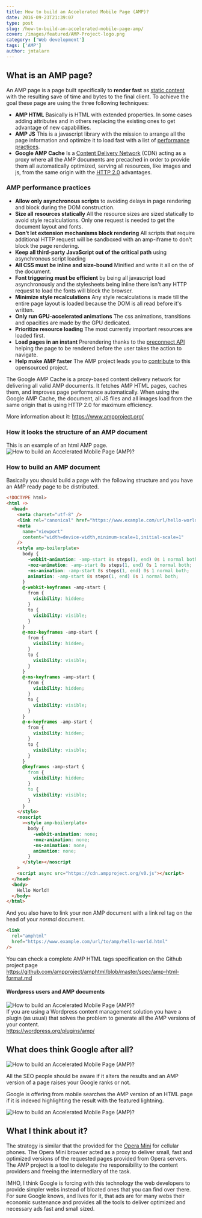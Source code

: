 ```yaml
---
title: How to build an Accelerated Mobile Page (AMP)?
date: 2016-09-23T21:39:07
type: post
slug: /how-to-build-an-accelerated-mobile-page-amp/
cover: /images/featured/AMP-Project-logo.png
category: ['Web development']
tags: ['AMP']
author: jmtalarn
---
```


## What is an AMP page?

An AMP page is a page built specifically to <strong>render fast</strong> as <a href="http://blog.jmtalarn.com/the-undervalued-static-web-sites/" target="\_blank">static content</a> with the resulting save of time and bytes to the final client. To achieve the goal these page are using the three following techniques:

<!--more-->

<ul>
<li><strong>AMP HTML</strong> Basically is HTML with extended properties. In some cases adding attributes and in others replacing the existing ones to get advantage of new capabilities.</li>
<li><strong>AMP JS</strong> This is a javascript library with the mission to arrange all the page information and optimize it to load fast with a list of <a href="http://blog.jmtalarn.com/how-to-build-an-accelerated-mobile-page-amp/#ampperformancepractices">performance practices</a>.</li>
<li><strong>Google AMP Cache</strong> Is a <a href="https://en.wikipedia.org/wiki/Content_delivery_network">Content Delivery Network</a> (CDN) acting as a proxy where all the AMP documents are precached in order to provide them all automatically optimized, serving all resources, like images and js, from the same origin with the <a href="https://en.wikipedia.org/wiki/HTTP/2">HTTP 2.0</a> advantages.</li>
</ul>
<h3 id="ampperformancepractices">AMP performance practices</h3>
<ul>
<li><strong>Allow only asynchronous scripts</strong> to avoiding delays in page rendering and block during the DOM construction.</li>
<li><strong>Size all resources statically</strong> All the resource sizes are sized statically to avoid style recalculations. Only one request is needed to get the document layout and fonts.</li>
<li><strong>Don’t let extension mechanisms block rendering</strong> All scripts that require additional HTTP request will be sandboxed with an amp-iframe to don't block the page rendering.</li>
<li><strong>Keep all third-party JavaScript out of the critical path</strong> using asynchronous script loading</li>
<li><strong>All CSS must be inline and size-bound</strong> Minified and write it all on the <head> of the <html ⚡> document.</li>
<li><strong>Font triggering must be efficient</strong> by being all javascript load asynchronously and the stylesheets being inline there isn't any HTTP request to load the fonts will block the browser.</li>
<li><strong>Minimize style recalculations</strong> Any style recalculations is made till the entire page layout is loaded because the DOM is all read before it's written.</li>
<li><strong>Only run GPU-accelerated animations</strong> The css animations, transitions and opacities are made by the GPU dedicated.</li>
<li><strong>Prioritize resource loading</strong> The most currently important resources are loaded first.</li>
<li><strong>Load pages in an instant</strong> Prerendering thanks to the <a href="http://www.w3.org/TR/resource-hints/#dfn-preconnect">preconnect API</a> helping the page to be rendered before the user takes the action to navigate.</li>
<li><strong>Help make AMP faster</strong> The AMP project leads you to <a href="https://www.ampproject.org/docs/support/contribute.html">contribute</a> to this opensourced project.</li>
</ul>
<p>The Google AMP Cache is a proxy-based content delivery network for delivering all valid AMP documents. It fetches AMP HTML pages, caches them, and improves page performance automatically. When using the Google AMP Cache, the document, all JS files and all images load from the same origin that is using HTTP 2.0 for maximum efficiency.</p>
<p>More information about it: <a href="https://www.ampproject.org/">https://www.ampproject.org/</a></p>
<h3 id="howitlooksthestructureofanampdocument">How it looks the structure of an AMP document</h3>
<p>This is an example of an html AMP page.<br />
<img src="../images/amphtml_sample.png" alt="How to build an Accelerated Mobile Page (AMP)?" /></p>
<h3 id="howtobuildanampdocument">How to build an AMP document</h3>
<p>Basically you should build a page with the following structure and you have an AMP ready page to be distributed.</p>

```html
<!DOCTYPE html>
<html ⚡>
  <head>
    <meta charset="utf-8" />
    <link rel="canonical" href="https://www.example.com/url/hello-world.html" />
    <meta
      name="viewport"
      content="width=device-width,minimum-scale=1,initial-scale=1"
    />
    <style amp-boilerplate>
      body {
        -webkit-animation: -amp-start 8s steps(1, end) 0s 1 normal both;
        -moz-animation: -amp-start 8s steps(1, end) 0s 1 normal both;
        -ms-animation: -amp-start 8s steps(1, end) 0s 1 normal both;
        animation: -amp-start 8s steps(1, end) 0s 1 normal both;
      }
      @-webkit-keyframes -amp-start {
        from {
          visibility: hidden;
        }
        to {
          visibility: visible;
        }
      }
      @-moz-keyframes -amp-start {
        from {
          visibility: hidden;
        }
        to {
          visibility: visible;
        }
      }
      @-ms-keyframes -amp-start {
        from {
          visibility: hidden;
        }
        to {
          visibility: visible;
        }
      }
      @-o-keyframes -amp-start {
        from {
          visibility: hidden;
        }
        to {
          visibility: visible;
        }
      }
      @keyframes -amp-start {
        from {
          visibility: hidden;
        }
        to {
          visibility: visible;
        }
      }
    </style>
    <noscript
      ><style amp-boilerplate>
        body {
          -webkit-animation: none;
          -moz-animation: none;
          -ms-animation: none;
          animation: none;
        }
      </style></noscript
    >
    <script async src="https://cdn.ampproject.org/v0.js"></script>
  </head>
  <body>
    Hello World!
  </body>
</html>
```

<p>And you also have to link your non AMP document with a link rel tag on the head of your <em>normal</em> document.</p>

```html
<link
  rel="amphtml"
  href="https://www.example.com/url/to/amp/hello-world.html"
/>
```

<p>You can check a complete AMP HTML tags specification on the Github project page <a href="https://github.com/ampproject/amphtml/blob/master/spec/amp-html-format.md">https://github.com/ampproject/amphtml/blob/master/spec/amp-html-format.md</a></p>
<h4 id="wordpressusersandampdocuments">Wordpress users and AMP documents</h4>
<p><img src="../images/banner-1544x500.png" alt="How to build an Accelerated Mobile Page (AMP)?" /><br />
If you are using a Wordpress content management solution you have a plugin (as usual) that solves the problem to generate all the AMP versions of your content.<br />
<a href="https://wordpress.org/plugins/amp/">https://wordpress.org/plugins/amp/</a></p>
<h2 id="whatdoesthinkgoogleafterall">What does think Google after all?</h2>
<p><img src="../images/AMP-alert---Google-Search.png" alt="How to build an Accelerated Mobile Page (AMP)?" /></p>
<p class="warning">All the SEO people should be aware if it alters the results and an AMP version of a page raises your Google ranks or not.</p>
<p>Google is offering from mobile searches the AMP version of an HTML page if it is indexed highlighting the result with the featured lightning.</p>
<p><img src="../images/2016-09-23-09_12_49-Clipboard.png" alt="How to build an Accelerated Mobile Page (AMP)?" /></p>
<h2 id="whatithinkaboutit">What I think about it?</h2>
<p>The strategy is similar that the provided for the <a href="http://www.opera.com/mobile">Opera Mini</a> for cellular phones. The Opera Mini browser acted as a proxy to deliver small, fast and optimized versions of the requested pages provided from Opera servers. The AMP project is a tool to delegate the responsibility to the content providers and freeing the intermediary of the task.</p>

<p>IMHO, I think Google is forcing with this technology the web developers to provide simpler webs instead of bloated ones that you can find over there. For sure Google knows, and lives for it, that ads are for many webs their economic sustenance and provides all the tools to deliver optimized and necessary ads fast and small sized.</p>
